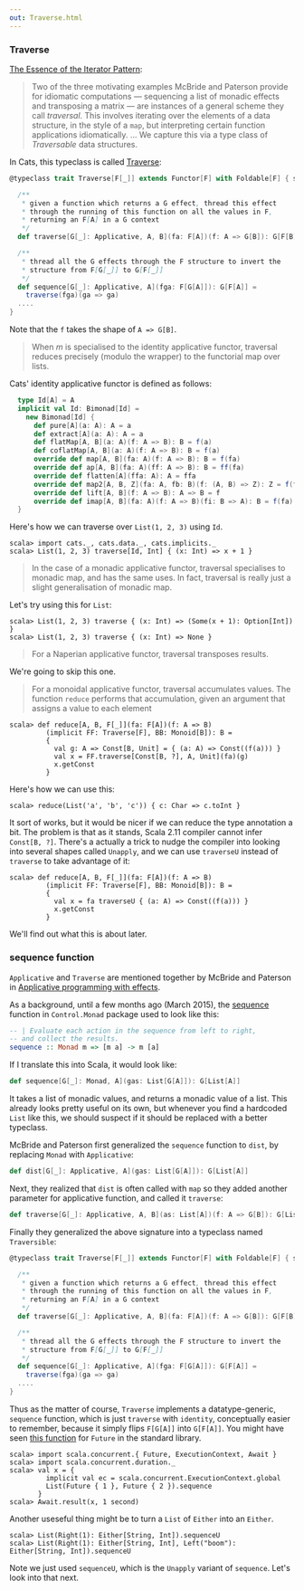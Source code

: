 ```yaml
---
out: Traverse.html
---
```


  [iterator2009]: http://www.comlab.ox.ac.uk/jeremy.gibbons/publications/iterator.pdf
  [TraverseSource]: $catsBaseUrl$/core/src/main/scala/cats/Traverse.scala
  [ControlMonadSequence]: https://downloads.haskell.org/~ghc/7.8.4/docs/html/libraries/base-4.7.0.2/Control-Monad.html#v:sequence
  [McBride2008]: http://strictlypositive.org/IdiomLite.pdf
  [FutureSequence]: http://www.scala-lang.org/api/2.11.6/index.html#scala.concurrent.Future\$

### Traverse

[The Essence of the Iterator Pattern][iterator2009]:

> Two of the three motivating examples McBride and Paterson provide for idiomatic computations — sequencing a list of monadic effects and transposing a matrix — are instances of a general scheme they call *traversal*.
> This involves iterating over the elements of a data structure, in the style of a `map`, but interpreting certain function applications idiomatically.
> ...
> We capture this via a type class of *Traversable* data structures.

In Cats, this typeclass is called [Traverse][TraverseSource]:

```scala
@typeclass trait Traverse[F[_]] extends Functor[F] with Foldable[F] { self =>

  /**
   * given a function which returns a G effect, thread this effect
   * through the running of this function on all the values in F,
   * returning an F[A] in a G context
   */
  def traverse[G[_]: Applicative, A, B](fa: F[A])(f: A => G[B]): G[F[B]]

  /**
   * thread all the G effects through the F structure to invert the
   * structure from F[G[_]] to G[F[_]]
   */
  def sequence[G[_]: Applicative, A](fga: F[G[A]]): G[F[A]] =
    traverse(fga)(ga => ga)
  ....
}
```

Note that the `f` takes the shape of `A => G[B]`.

> When *m* is specialised to the identity applicative functor,
> traversal reduces precisely (modulo the wrapper) to the functorial map over lists.

Cats' identity applicative functor is defined as follows:


```scala
  type Id[A] = A
  implicit val Id: Bimonad[Id] =
    new Bimonad[Id] {
      def pure[A](a: A): A = a
      def extract[A](a: A): A = a
      def flatMap[A, B](a: A)(f: A => B): B = f(a)
      def coflatMap[A, B](a: A)(f: A => B): B = f(a)
      override def map[A, B](fa: A)(f: A => B): B = f(fa)
      override def ap[A, B](fa: A)(ff: A => B): B = ff(fa)
      override def flatten[A](ffa: A): A = ffa
      override def map2[A, B, Z](fa: A, fb: B)(f: (A, B) => Z): Z = f(fa, fb)
      override def lift[A, B](f: A => B): A => B = f
      override def imap[A, B](fa: A)(f: A => B)(fi: B => A): B = f(fa)
  }
```

Here's how we can traverse over `List(1, 2, 3)` using `Id`.


```console:new
scala> import cats._, cats.data._, cats.implicits._
scala> List(1, 2, 3) traverse[Id, Int] { (x: Int) => x + 1 }
```

> In the case of a monadic applicative functor, traversal specialises to monadic map, and has the same uses. In fact, traversal is really just a slight generalisation of monadic map.

Let's try using this for `List`:

```console
scala> List(1, 2, 3) traverse { (x: Int) => (Some(x + 1): Option[Int]) }
scala> List(1, 2, 3) traverse { (x: Int) => None }
```

> For a Naperian applicative functor, traversal transposes results.

We're going to skip this one.

> For a monoidal applicative functor, traversal accumulates values.
> The function `reduce` performs that accumulation, given an argument that assigns a value to each element

```console
scala> def reduce[A, B, F[_]](fa: F[A])(f: A => B)
         (implicit FF: Traverse[F], BB: Monoid[B]): B =
         {
           val g: A => Const[B, Unit] = { (a: A) => Const((f(a))) }
           val x = FF.traverse[Const[B, ?], A, Unit](fa)(g)
           x.getConst
         }
```

Here's how we can use this:

```console
scala> reduce(List('a', 'b', 'c')) { c: Char => c.toInt }
```

It sort of works, but it would be nicer if we can reduce the type annotation a bit.
The problem is that as it stands, Scala 2.11 compiler cannot infer `Const[B, ?]`.
There's a actually a trick to nudge the compiler into looking into several shapes called `Unapply`,
and we can use `traverseU` instead of `traverse` to take advantage of it:

```console
scala> def reduce[A, B, F[_]](fa: F[A])(f: A => B)
         (implicit FF: Traverse[F], BB: Monoid[B]): B =
         {
           val x = fa traverseU { (a: A) => Const((f(a))) }
           x.getConst
         }
```

We'll find out what this is about later.

### sequence function

`Applicative` and `Traverse` are mentioned together by
McBride and Paterson in [Applicative programming with effects][McBride2008].

As a background, until a few months ago (March 2015), the [sequence][ControlMonadSequence] function
in `Control.Monad` package used to look like this:

```haskell
-- | Evaluate each action in the sequence from left to right,
-- and collect the results.
sequence :: Monad m => [m a] -> m [a]
```

If I translate this into Scala, it would look like:

```scala
def sequence[G[_]: Monad, A](gas: List[G[A]]): G[List[A]]
```

It takes a list of monadic values, and returns a monadic value of a list.
This already looks pretty useful on its own,
but whenever you find a hardcoded `List` like this, we should suspect if it should
be replaced with a better typeclass.

McBride and Paterson first generalized the `sequence` function to
`dist`, by replacing `Monad` with `Applicative`:

```scala
def dist[G[_]: Applicative, A](gas: List[G[A]]): G[List[A]]
```

Next, they realized that `dist` is often called with `map` so they
added another parameter for applicative function, and called it `traverse`:

```scala
def traverse[G[_]: Applicative, A, B](as: List[A])(f: A => G[B]): G[List[B]]
```

Finally they generalized the above signature into a typeclass named `Traversible`:

```scala
@typeclass trait Traverse[F[_]] extends Functor[F] with Foldable[F] { self =>

  /**
   * given a function which returns a G effect, thread this effect
   * through the running of this function on all the values in F,
   * returning an F[A] in a G context
   */
  def traverse[G[_]: Applicative, A, B](fa: F[A])(f: A => G[B]): G[F[B]]

  /**
   * thread all the G effects through the F structure to invert the
   * structure from F[G[_]] to G[F[_]]
   */
  def sequence[G[_]: Applicative, A](fga: F[G[A]]): G[F[A]] =
    traverse(fga)(ga => ga)
  ....
}
```

Thus as the matter of course, `Traverse` implements a datatype-generic,
`sequence` function, which is just `traverse` with `identity`, conceptually easier to remember,
because it simply flips `F[G[A]]` into `G[F[A]]`.
You might have seen [this function][FutureSequence] for `Future` in the standard library.

```console
scala> import scala.concurrent.{ Future, ExecutionContext, Await }
scala> import scala.concurrent.duration._
scala> val x = {
         implicit val ec = scala.concurrent.ExecutionContext.global
         List(Future { 1 }, Future { 2 }).sequence
       }
scala> Await.result(x, 1 second)
```

Another useseful thing might be to turn a `List` of `Either` into an `Either`.

```console
scala> List(Right(1): Either[String, Int]).sequenceU
scala> List(Right(1): Either[String, Int], Left("boom"): Either[String, Int]).sequenceU
```

Note we just used `sequenceU`, which is the `Unapply` variant of `sequence`.
Let's look into that next.

